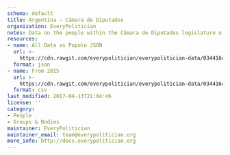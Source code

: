 ```yaml
---
schema: default
title: Argentina — Cámara de Diputados
organization: EveryPolitician
notes: Data on the people within the Cámara de Diputados legislature of Argentina.
resources:
- name: All Data as Popolo JSON
  url: >-
    https://cdn.rawgit.com/everypolitician/everypolitician-data/034416c3988ca32876392e64a7b7eb7e6d9ece56/data/Argentina/Diputados/ep-popolo-v1.0.json
  format: json
- name: From 2015
  url: >-
    https://cdn.rawgit.com/everypolitician/everypolitician-data/034416c3988ca32876392e64a7b7eb7e6d9ece56/data/Argentina/Diputados/term-133.csv
  format: csv
last_modified: 2017-04-13T21:04:46
license: ''
category:
- People
- Groups & Bodies
maintainer: EveryPolitician
maintainer_email: team@everypolitician.org
more_info: http://docs.everypolitician.org
---
```

